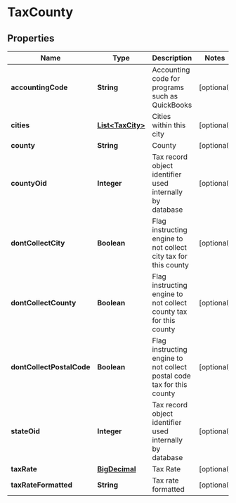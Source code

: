 
# TaxCounty

## Properties
Name | Type | Description | Notes
------------ | ------------- | ------------- | -------------
**accountingCode** | **String** | Accounting code for programs such as QuickBooks |  [optional]
**cities** | [**List&lt;TaxCity&gt;**](TaxCity.md) | Cities within this city |  [optional]
**county** | **String** | County |  [optional]
**countyOid** | **Integer** | Tax record object identifier used internally by database |  [optional]
**dontCollectCity** | **Boolean** | Flag instructing engine to not collect city tax for this county |  [optional]
**dontCollectCounty** | **Boolean** | Flag instructing engine to not collect county tax for this county |  [optional]
**dontCollectPostalCode** | **Boolean** | Flag instructing engine to not collect postal code tax for this county |  [optional]
**stateOid** | **Integer** | Tax record object identifier used internally by database |  [optional]
**taxRate** | [**BigDecimal**](BigDecimal.md) | Tax Rate |  [optional]
**taxRateFormatted** | **String** | Tax rate formatted |  [optional]




